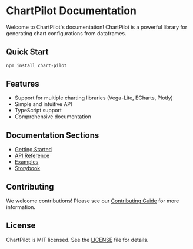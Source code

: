 # ChartPilot Documentation

Welcome to ChartPilot's documentation! ChartPilot is a powerful library for generating chart configurations from dataframes.

## Quick Start

```bash
npm install chart-pilot
```

## Features

- Support for multiple charting libraries (Vega-Lite, ECharts, Plotly)
- Simple and intuitive API
- TypeScript support
- Comprehensive documentation

## Documentation Sections

- [Getting Started](getting-started.md)
- [API Reference](api-reference.md)
- [Examples](examples.md)
- [Storybook](https://chart-pilot.com/storybook)

## Contributing

We welcome contributions! Please see our [Contributing Guide](contributing.md) for more information.

## License

ChartPilot is MIT licensed. See the [LICENSE](../LICENSE) file for details.
